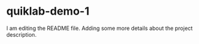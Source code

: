 # quiklab-demo-1
I am editing the README file. Adding some more details about the project description.
